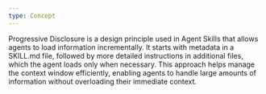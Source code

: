 ```yaml
---
type: Concept
---
```


Progressive Disclosure is a design principle used in Agent Skills that allows agents to load information incrementally. It starts with metadata in a SKILL.md file, followed by more detailed instructions in additional files, which the agent loads only when necessary. This approach helps manage the context window efficiently, enabling agents to handle large amounts of information without overloading their immediate context.